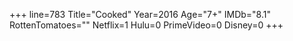 +++
line=783
Title="Cooked"
Year=2016
Age="7+"
IMDb="8.1"
RottenTomatoes=""
Netflix=1
Hulu=0
PrimeVideo=0
Disney=0
+++


